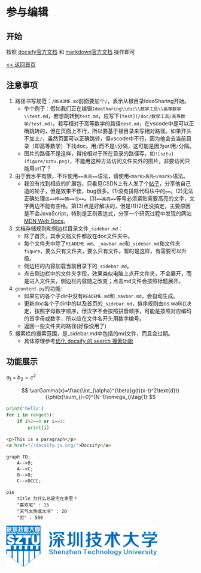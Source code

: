 # 参与编辑

## 开始
按照 [docsify官方文档](https://docsify.js.org/#/zh-cn/) 和 [markdown官方文档](https://markdown.com.cn/basic-syntax/) 操作即可

[<< 返回首页](/README.md)
## 注意事项
1. 路径书写规范：`/README.md`前面要加个`/`，表示从根目录IdeaSharing开始。
   - 举个例子：假如我们正在编辑`IdeaSharing\\doc\\数学工具\\高等数学\\test.md`，若想跳转到`test.md`，应写下`[test](/doc/数学工具/高等数学/test.md)`。若写相对于高等数学的路径`test.md`，在vscode中是可以正确跳转的，但在页面上不行，所以要基于根目录来写相对路径。如果开头不加上`/`，虽然页面可以正确跳转，但vscode中不行，因为他会去当前目录（即高等数学）下找doc。用`/`而不是`\`分隔，这可能是因为url用`/`分隔。
   - 图片的路径不是这样，得按相对于所在目录的路径写，如`![sztu](figure/sztu.png)`，不能用这种方法访问文件夹外的图片，非要访问只能用url了？
2. 由于我水平有限，不许使用`==高亮==`语法，请使用`<mark>高亮</mark>`语法。
   - 我没有找到相应的扩展包，只看见CSDN上有人发了个[帖子](https://blog.csdn.net/Hubz131/article/details/113062430)，分享他自己造的轮子，但是效果不佳，bug很多。(1)没有排除代码块中的`==`。(2)无法正确处理`这==种==情==况==`。(3)`==高亮==`等号必须紧贴需要高亮的文字，文字两边不能有空格。第(3)点是好解决的，但是(1)(2)还没搞定，主要原因是不会JavaScript，特别是正则表达式，分享一个研究过程中发现的网站 [MDN Web Docs](https://developer.mozilla.org/zh-CN/docs/Web/JavaScript/Guide/Regular_Expressions)。
3. 文档存储规则和侧边栏目录文件`_sidebar.md`：
   - 除了首页，其余文档文件都放在doc文件夹中。
   - 每个文件夹中除了`READEME.md`、`_navbar.md`和`_sidebar.md`和文件夹`figure`，要么只有文件夹，要么只有文件。暂时是这样，有需要可以升级。
   - 侧边栏的内容加载当前目录下的`_sidebar.md`。
   - 点击侧边栏中的文件夹字段，效果类似电脑上点开文件夹，不会展开，而是进入文件夹，侧边栏内容随之改变；点击md文件会按照标题展开。
4. `gcontent.py`的功能:
   - 如果它的各个子dir中没有`READEME.md`和`_navbar.md`，会自动生成。
   - 更新doc各个子dir中的以及首页的`_sidebar.md`，排序规则由os.walk()决定，按照字母数字顺序，但汉字不会按照拼音顺序，可能是按照对应编码的首字母或数字，所以应在文件名开头用数字编号。
   - 返回一些文件夹的路径(好像没用了)
5. 搜索栏的搜索范围，是_sidebar.md中包括的md文件，而且会过期。
   - 具体原理参考[优化 docsify 的 search 搜索功能](https://kebingzao.com/2020/09/30/docsify-search/)
## 功能展示

$a_1+b_2=c^2$

$$
\varGamma(x)=\frac{\int_{\alpha}^{\beta}g(t)(x-t)^2\text{d}t}{\phi(x)\sum_{i=0}^{N-1}\omega_i}\tag{1}
$$

```python
print('hello')
for i in range(5):
    if i%2==0 or i==1:
        print(i)
```

```html
<p>This is a paragraph</p>
<a href="//docsify.js.org/">Docsify</a>
```
```mermaid
graph TD;
    A-->B;
    A-->C;
    B-->D;
    C-->DCCC;
```

```mermaid
pie
    title 为什么总是宅在家里？
    "喜欢宅" : 15
    "天气太热或太冷" : 20
    "穷" : 500
```

![sztu](figure/sztu.png)







